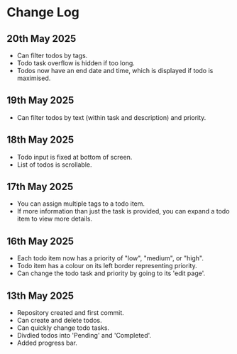 # Change Log

## 20th May 2025

- Can filter todos by tags.
- Todo task overflow is hidden if too long.
- Todos now have an end date and time, which is displayed if todo is maximised.

## 19th May 2025

- Can filter todos by text (within task and description) and priority.

## 18th May 2025

- Todo input is fixed at bottom of screen.
- List of todos is scrollable.

## 17th May 2025

- You can assign multiple tags to a todo item.
- If more information than just the task is provided, you can expand a todo item to view more details.

## 16th May 2025

- Each todo item now has a priority of "low", "medium", or "high".
- Todo item has a colour on its left border representing priority.
- Can change the todo task and priority by going to its 'edit page'.

## 13th May 2025

- Repository created and first commit.
- Can create and delete todos.
- Can quickly change todo tasks.
- Divdied todos into 'Pending' and 'Completed'.
- Added progress bar.
